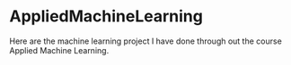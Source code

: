 # AppliedMachineLearning
Here are the machine learning project I have done through out the course Applied Machine Learning.
